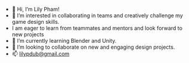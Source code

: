 - 👋 Hi, I’m Lily Pham!
- 👀 I’m interested in collaborating in teams and creatively challenge my game design skills.
- I am eager to learn from teammates and mentors and look forward to new projects
- 🌱 I’m currently learning Blender and Unity.
- 💞️ I’m looking to collaborate on new and engaging design projects.
- 📫 lilypdub@gmail.com

<!---
taskami/taskami is a ✨ special ✨ repository because its `README.md` (this file) appears on your GitHub profile.
You can click the Preview link to take a look at your changes.
--->
